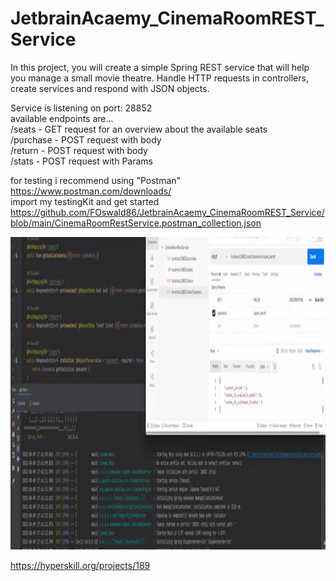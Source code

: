﻿# JetbrainAcaemy_CinemaRoomREST_Service

In this project, you will create a simple Spring REST service that will help you manage a small movie theatre. Handle HTTP requests in controllers, create services and respond with JSON objects.
  
Service is listening on port: 28852  
available endpoints are...  
/seats - GET request for an overview about the available seats  
/purchase - POST request with body  
/return - POST request with body  
/stats - POST request with Params  
  
for testing i recommend using "Postman"  
https://www.postman.com/downloads/  
import my testingKit and get started  
https://github.com/FOswald86/JetbrainAcaemy_CinemaRoomREST_Service/blob/main/CinemaRoomRestService.postman_collection.json  
  
<img src="https://github.com/FOswald86/JetbrainAcaemy_CinemaRoomREST_Service/blob/main/ezgif.com-gif-maker.gif" width="800" height="500" />  
  
https://hyperskill.org/projects/189    
